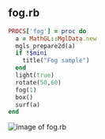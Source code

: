 
## fog.rb

```ruby
PROCS['fog'] = proc do
  a = MathGL::MglData.new
  mgls_prepare2d(a)
  if !$mini
    title("Fog sample")
  end
  light(true)
  rotate(50,60)
  fog(1)
  box()
  surf(a)
end
```
![image of fog.rb](https://raw.github.com/masa16/ruby-mathgl-sample/master/samples/fog/fog.png)
